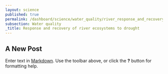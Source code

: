 ```yaml
---
layout: science
published: true
permalink: /dashboard/science/water_quality/river_response_and_recovery/
subsection: Water quality
_title: Response and recovery of river ecosystems to drought
---
```

## A New Post

Enter text in [Markdown](http://daringfireball.net/projects/markdown/). Use the toolbar above, or click the **?** button for formatting help.
